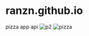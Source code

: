 # ranzn.github.io
pizza app api
![p2](https://user-images.githubusercontent.com/40376163/135059707-26cdc8bf-409f-439c-a3d4-924ff188050d.jpg)
![pizza](https://user-images.githubusercontent.com/40376163/135059711-2a382c0b-85f5-4e92-961a-1131f366c8d0.jpg)

